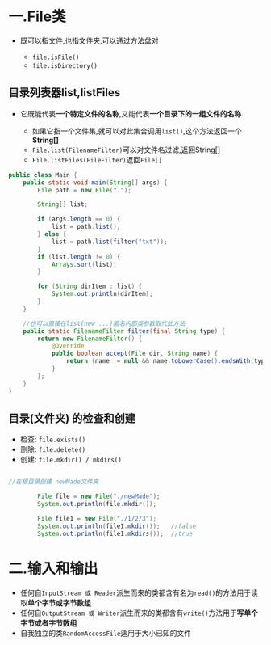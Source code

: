 # 一.File类

- 既可以指文件,也指文件夹,可以通过方法盘对

  - `file.isFile()`
  - `file.isDirectory()`

## 目录列表器list,listFiles

- 它既能代表**一个特定文件的名称**,又能代表**一个目录下的一组文件的名称**

  - 如果它指一个文件集,就可以对此集合调用`list()`,这个方法返回一个**String[]**
  - `File.list(FilenameFilter)`可以对文件名过滤,返回String[]
  - `File.listFiles(FileFilter)`返回`File[]`

```java
public class Main {
    public static void main(String[] args) {
        File path = new File(".");

        String[] list;

        if (args.length == 0) {
            list = path.list();
        } else {
            list = path.list(filter("txt"));
        }
        if (list.length != 0) {
            Arrays.sort(list);
        }

        for (String dirItem : list) {
            System.out.println(dirItem);
        }
    }

    //也可以直接在list(new ...)匿名内部类参数取代此方法
    public static FilenameFilter filter(final String type) {
        return new FilenameFilter() {
            @Override
            public boolean accept(File dir, String name) {
                return (name != null && name.toLowerCase().endsWith(type));
            }
        };
    }
}
```

## 目录(文件夹) 的检查和创建

- 检查: `file.exists()`
- 删除: `file.delete()`
- 创建: `file.mkdir() / mkdirs()`

```java

//在根目录创建 newMade文件夹

        File file = new File("./newMade");
        System.out.println(file.mkdir());

        File file1 = new File("./1/2/3");
        System.out.println(file1.mkdir());   //false
        System.out.println(file1.mkdirs());  //true
```

# 二.输入和输出

- 任何自`InputStream 或 Reader`派生而来的类都含有名为`read()`的方法用于读取**单个字节或字节数组**
- 任何自`OutputStream 或 Writer`派生而来的类都含有`write()`方法用于**写单个字节或者字节数组**
- 自我独立的类`RandomAccessFile`适用于大小已知的文件
